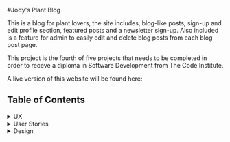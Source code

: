 #Jody's Plant Blog

This is a blog for plant lovers, the site includes, blog-like posts, sign-up and edit profile section, featured posts and a newsletter sign-up. Also included is a feature for admin to easily edit and delete blog posts from each blog post page.

This project is the fourth of five projects that needs to be completed in order to receve a diploma in Software Development from The Code Institute.

A live version of this website will be found here:


## Table of Contents ##
<details><summary>UX</summary>

- [User Demographic](#user-demographic "User Demographic")
- [Site Goals](#site-goals "Site Goals")
- [User Goals](#user-goals "User Goals")
- [Audience](#audience "Audience")
- [Design](#design "Design")
- [Colour Scheme](#colour-scheme "Colour Scheme")

</details>
<details><summary>User Stories</summary>

- [Site User Stories](#site-user-stories "Site User Stories")
- [Admin Stories](#admin-stories "Admin Stories")

</details>

<details><summary>Design</summary>

- [Colour Scheme](#colour-scheme "Colour Scheme")
- [Typography](#typography "Typography")
- [Images](#images "Images")

</details>

